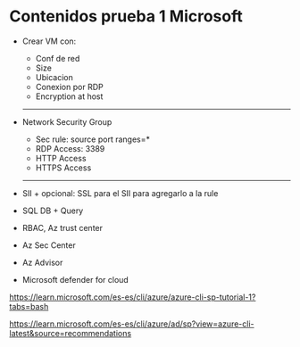 # Contenidos prueba 1 Microsoft
- Crear VM con:
    - Conf de red
    - Size
    - Ubicacion
    - Conexion por RDP
    - Encryption at host

    ---------------------------
    
- Network Security Group
    - Sec rule: source port ranges=*
    - RDP Access: 3389
    - HTTP Access
    - HTTPS Access
    ---------------------------

- SII + opcional: SSL para el SII para agregarlo a la rule

- SQL DB + Query

- RBAC, Az trust center
- Az Sec Center
- Az Advisor
- Microsoft defender for cloud

https://learn.microsoft.com/es-es/cli/azure/azure-cli-sp-tutorial-1?tabs=bash

https://learn.microsoft.com/es-es/cli/azure/ad/sp?view=azure-cli-latest&source=recommendations